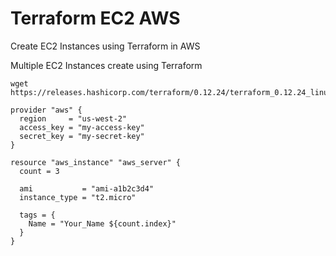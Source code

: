 # Terraform EC2 AWS
 Create EC2 Instances using Terraform in AWS

 Multiple EC2 Instances create using Terraform

```
wget https://releases.hashicorp.com/terraform/0.12.24/terraform_0.12.24_linux_amd64.zip
```

```
provider "aws" {
  region     = "us-west-2"
  access_key = "my-access-key"
  secret_key = "my-secret-key"
}

resource "aws_instance" "aws_server" {
  count = 3

  ami           = "ami-a1b2c3d4"
  instance_type = "t2.micro"
  
  tags = {
    Name = "Your_Name ${count.index}"
  }
}
```